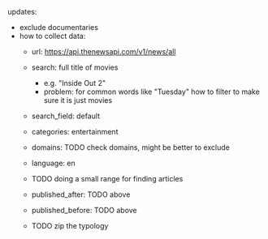 updates:

- exclude documentaries
- how to collect data:
    - url: https://api.thenewsapi.com/v1/news/all
    - search: full title of movies
        - e.g. "Inside Out 2"
        - problem: for common words like "Tuesday" how to filter to make sure it is just movies
    - search_field: default
    - categories: entertainment
    - domains: TODO check domains, might be better to exclude
    - language: en
    - TODO doing a small range for finding articles
    - published_after: TODO above
    - published_before: TODO above

    - TODO zip the typology

